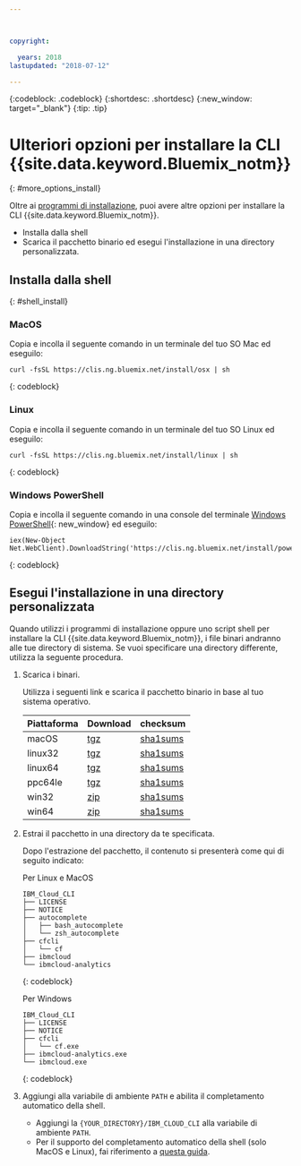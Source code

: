 ```yaml
---



copyright:

  years: 2018
lastupdated: "2018-07-12"

---
```


{:codeblock: .codeblock} 
{:shortdesc: .shortdesc}
{:new_window: target="_blank"}
{:tip: .tip}

# Ulteriori opzioni per installare la CLI {{site.data.keyword.Bluemix_notm}}
{: #more_options_install}

Oltre ai [programmi di installazione](install_use_cli.html#getting_started), puoi avere altre opzioni per installare la CLI {{site.data.keyword.Bluemix_notm}}.

* Installa dalla shell
* Scarica il pacchetto binario ed esegui l'installazione in una directory personalizzata.

## Installa dalla shell
{: #shell_install}

### MacOS

Copia e incolla il seguente comando in un terminale del tuo SO Mac ed eseguilo:

```
curl -fsSL https://clis.ng.bluemix.net/install/osx | sh
```
{: codeblock}

### Linux

Copia e incolla il seguente comando in un terminale del tuo SO Linux ed eseguilo:

```
curl -fsSL https://clis.ng.bluemix.net/install/linux | sh
```
{: codeblock}

### Windows PowerShell

Copia e incolla il seguente comando in una console del terminale [Windows PowerShell](https://msdn.microsoft.com/en-us/powershell/scripting/getting-started/getting-started-with-windows-powershell){: new_window} ed eseguilo:

```
iex(New-Object Net.WebClient).DownloadString('https://clis.ng.bluemix.net/install/powershell')
```
{: codeblock}

## Esegui l'installazione in una directory personalizzata

Quando utilizzi i programmi di installazione oppure uno script shell per installare la CLI {{site.data.keyword.Bluemix_notm}}, i file binari andranno alle tue directory di sistema. Se vuoi specificare una directory differente, utilizza la seguente procedura.

1. Scarica i binari. 

   Utilizza i seguenti link e scarica il pacchetto binario in base al tuo sistema operativo.

   | Piattaforma | Download | checksum |
   |----|----| --- |
   | macOS | [tgz](https://clis.ng.bluemix.net/download/bluemix-cli/latest/osx/archive) | [sha1sums](https://clis.ng.bluemix.net/download/bluemix-cli/latest/osx/archive/checksum) |
   | linux32 | [tgz](https://clis.ng.bluemix.net/download/bluemix-cli/latest/linux32/archive) | [sha1sums](https://clis.ng.bluemix.net/download/bluemix-cli/latest/linux32/archive/checksum) |
   | linux64 | [tgz](https://clis.ng.bluemix.net/download/bluemix-cli/latest/linux64/archive) | [sha1sums](https://clis.ng.bluemix.net/download/bluemix-cli/latest/linux64/archive/checksum) |
   | ppc64le | [tgz](https://clis.ng.bluemix.net/download/bluemix-cli/latest/ppc64le/archive) | [sha1sums](https://clis.ng.bluemix.net/download/bluemix-cli/latest/ppc64le/archive/checksum) |
   | win32 | [zip](https://clis.ng.bluemix.net/download/bluemix-cli/latest/win32/archive) | [sha1sums](https://clis.ng.bluemix.net/download/bluemix-cli/latest/win32/archive/checksum) |
   | win64 | [zip](https://clis.ng.bluemix.net/download/bluemix-cli/latest/win64/archive) | [sha1sums](https://clis.ng.bluemix.net/download/bluemix-cli/latest/win64/archive/checksum) |

1. Estrai il pacchetto in una directory da te specificata. 

   Dopo l'estrazione del pacchetto, il contenuto si presenterà come qui di seguito indicato:

   Per Linux e MacOS

   ```
   IBM_Cloud_CLI
   ├── LICENSE
   ├── NOTICE
   ├── autocomplete
   │   ├── bash_autocomplete
   │   └── zsh_autocomplete
   ├── cfcli
   │   └── cf
   ├── ibmcloud
   └── ibmcloud-analytics
   ```
   {: codeblock}

   Per Windows

   ```
   IBM_Cloud_CLI
   ├── LICENSE
   ├── NOTICE
   ├── cfcli
   │   └── cf.exe
   ├── ibmcloud-analytics.exe
   └── ibmcloud.exe
   ```
   {: codeblock}

1. Aggiungi alla variabile di ambiente `PATH` e abilita il completamento automatico della shell. 

   * Aggiungi la `{YOUR_DIRECTORY}/IBM_CLOUD_CLI` alla variabile di ambiente `PATH`.
   * Per il supporto del completamento automatico della shell (solo MacOS e Linux), fai riferimento a [questa guida](enable_cli_autocompletion.html).

